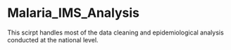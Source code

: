 # Malaria_IMS_Analysis
 This scirpt handles most of the data cleaning and epidemiological analysis conducted at the national level. 

